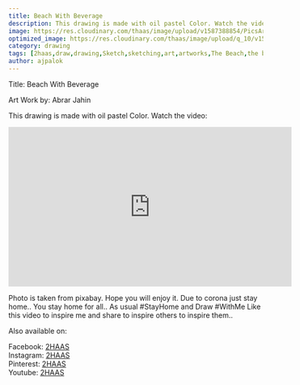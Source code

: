 ```yaml
---
title: Beach With Beverage
description: This drawing is made with oil pastel Color. Watch the video..
image: https://res.cloudinary.com/thaas/image/upload/v1587388854/PicsArt_04-18-10.58.52_mlfhje.jpg
optimized_image: https://res.cloudinary.com/thaas/image/upload/q_10/v1587388854/PicsArt_04-18-10.58.52_mlfhje.jpg
category: drawing
tags: [2haas,draw,drawing,Sketch,sketching,art,artworks,The Beach,the beach,Myrtle Beach,Beverage,Myrtle,Long Beach,Long beach,Beaches,Satisfied,Satisfying,Satisfying video,satisfying video,Oil,Oil pastel,how to draw with oil pastels,Time lapse,How to draw with oil pastel,how to draw with oil pastel,Oil pastle,Pastels,টেলিভিশনে শুরু হলো শিক্ষার্থীদের বিকল্প ক্লাস,Corona,Update,corona,update,Corona update,corona update,corona Update,Quarantine,quarantine,StayHome,WithMe]
author: ajpalok
---
```

Title: Beach With Beverage  
  
Art Work by: Abrar Jahin  
  
This drawing is made with oil pastel Color. Watch the video:
<iframe width="560" height="315" src="https://www.youtube-nocookie.com/embed/8MH68Znm_ro" frameborder="0" allow="accelerometer; autoplay; encrypted-media; gyroscope; picture-in-picture" allowfullscreen></iframe>


  Photo is taken from pixabay. Hope you will enjoy it. Due to corona just stay home.. You stay home for all.. As usual #StayHome and Draw #WithMe
Like this video to inspire me and share to inspire others to inspire them..  
  
Also available on:  
  
Facebook: [2HAAS](https://facebook.com/2haas)  
Instagram: [2HAAS](https://instagram.com/2haas.ml)  
Pinterest: [2HAAS](https://pinterest.com/2haas_ml)  
Youtube: [2HAAS](https://youtu.be/8MH68Znm_ro)  
